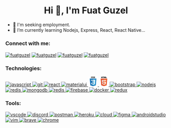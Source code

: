 <h1 align="center">Hi 👋, I'm Fuat Guzel</h1>

- 🔭 I'm seeking employment.
- 🌱 I’m currently learning Nodejs, Express, React, React Native...
<!-- 
- 👯 I’m looking to collaborate on ...
- 🤔 I’m looking for help with ...
- 💬 Ask me about ...
- 📫 How to reach me: ...
- 😄 Pronouns: ...
- ⚡ Fun fact: ...
-->
<h3 align="left">Connect with me:</h3>
<p align="left">
<a href="https://linkedin.com/in/fuat-guzel" target="blank"><img align="center" src="https://www.vectorlogo.zone/logos/linkedin/linkedin-icon.svg" alt="fuatguzel" height="30" width="40" /></a>
<a href="https://stackoverflow.com/users/12348741/fuatguzel" target="blank"><img align="center" src="https://www.vectorlogo.zone/logos/stackoverflow/stackoverflow-icon.svg" alt="fuatguzel" height="30" width="40" /></a>
<a href="https://www.hackerrank.com/fuatguzel" target="blank"><img align="center" src="https://cdn.jsdelivr.net/npm/simple-icons@3.0.1/icons/hackerrank.svg" alt="fuatguzel" height="30" width="40" /></a>
<a href="https://www.twitter.com/fuatdev" target="blank"><img align="center" src="https://www.vectorlogo.zone/logos/twitter/twitter-tile.svg" alt="fuatguzel" height="30" width="40" /></a>
</p>
<h3 align="left">Technologies:</h3>
<p align="left"> 
<a href="https://developer.mozilla.org/en-US/docs/Web/JavaScript" target="_blank"> <img src="https://cdn.jsdelivr.net/npm/simple-icons@3.0.1/icons/javascript.svg" alt="javascript" width="30" height="30"/> </a>
<a href="https://git-scm.com/" target="_blank"> <img src="https://www.vectorlogo.zone/logos/git-scm/git-scm-icon.svg" alt="git" width="30" height="30"/> </a>
<a href="https://reactjs.org/" target="_blank"> <img src="https://www.vectorlogo.zone/logos/reactjs/reactjs-icon.svg" alt="react" width="33" height="30"/> </a>
<a href="https://tailwindcss.com/" target="_blank"> <img src="https://www.vectorlogo.zone/logos/tailwindcss/tailwindcss-icon.svg" alt="materialui" width="30" height="30"/> </a>
<a href="https://www.w3schools.com/css/" target="_blank"> <img src="https://raw.githubusercontent.com/devicons/devicon/master/icons/css3/css3-original-wordmark.svg" alt="css3" width="30" height="30"/> </a>
<a href="https://www.w3.org/html/" target="_blank"> <img src="https://raw.githubusercontent.com/devicons/devicon/master/icons/html5/html5-original-wordmark.svg" alt="html5" width="30" height="30"/> </a>
<a href="https://getbootstrap.com/" target="_blank"> <img src="https://www.vectorlogo.zone/logos/getbootstrap/getbootstrap-icon.svg" alt="bootstrap" width="30" height="30"/> </a>
<a href="https://nodejs.org/en/" target="_blank"> <img src="https://www.vectorlogo.zone/logos/nodejs/nodejs-icon.svg" alt="nodejs" width="30" height="30"/> </a>
<a href="https://redis.io/" target="_blank"> <img src="https://www.vectorlogo.zone/logos/redis/redis-icon.svg" alt="redis" width="30" height="30"/> </a>
<a href="https://mongodb.com/" target="_blank"> <img src="https://www.vectorlogo.zone/logos/mongodb/mongodb-icon.svg" alt="mongodb" width="30" height="30"/> </a>
<a href="https://www.postgresql.org/" target="_blank"> <img src="https://www.vectorlogo.zone/logos/postgresql/postgresql-icon.svg" alt="redis" width="30" height="30"/> </a>
<a href="https://firebase.google.com/" target="_blank"> <img src="https://www.vectorlogo.zone/logos/firebase/firebase-icon.svg" alt="firebase" width="30" height="30"/> </a>
<a href="https://www.docker.com/brand-guidelines" target="_blank"> <img src="https://www.vectorlogo.zone/logos/docker/docker-official.svg" alt="docker" width="30" height="30"/> </a>
<a href="https://redux.js.org/" target="_blank"> <img src="https://cdn.jsdelivr.net/npm/simple-icons@3.0.1/icons/redux.svg" alt="redux" width="30" height="30"/> </a>
</p>

<h3 align="left">Tools:</h3>
<p>
<a href="https://code.visualstudio.com/" target="_blank"> <img src="https://upload.wikimedia.org/wikipedia/commons/thumb/9/9a/Visual_Studio_Code_1.35_icon.svg/1024px-Visual_Studio_Code_1.35_icon.svg.png" alt="vscode" width="30" height="30"/> </a>
<a href="https://discord.com/" target="_blank"> <img src="https://cdn4.iconfinder.com/data/icons/logos-and-brands/512/91_Discord_logo_logos-512.png" alt="discord" width="30" height="30"/> </a> 
<a href="https://postman.com" target="_blank"> <img src="https://www.vectorlogo.zone/logos/getpostman/getpostman-icon.svg" alt="postman" width="30" height="30"/> </a> 
<a href="https://heroku.com" target="_blank"> <img src="https://www.vectorlogo.zone/logos/heroku/heroku-icon.svg" alt="heroku" width="30" height="30"/> </a> 
<a href="https://cloud.google.com" target="_blank"> <img src="https://www.vectorlogo.zone/logos/google_cloud/google_cloud-icon.svg" alt="cloud" width="30" height="30"/> </a> 
<a href="https://figma.com" target="_blank"> <img src="https://www.vectorlogo.zone/logos/figma/figma-icon.svg" alt="figma" width="30" height="30"/> </a> 
<a href="https://developer.android.com/" target="_blank"> <img src="https://www.vectorlogo.zone/logos/android/android-tile.svg" alt="androidstudio" width="30" height="30"/> </a> 
<a href="https://www.vim.org/" target="_blank"> <img src="https://www.vectorlogo.zone/logos/vim/vim-icon.svg" alt="vim" width="30" height="30"/> </a>
<a href="https://brave.com/" target="_blank"> <img src="https://www.vectorlogo.zone/logos/brave/brave-icon.svg" alt="brave" width="30" height="30"/> </a>
<a href="https://chrome.google.com/" target="_blank"> <img src="https://www.vectorlogo.zone/logos/google_chrome/google_chrome-icon.svg" alt="chrome" width="30" height="30"/> </a> 
</p>

